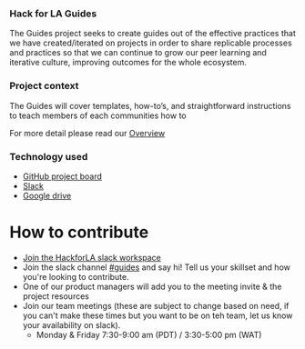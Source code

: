 ### Hack for LA Guides
The Guides project seeks to create guides out of the effective practices that we have created/iterated on projects in order to share replicable processes and practices so that we can continue to grow our peer learning and iterative culture,  improving outcomes for the whole ecosystem.

### Project context
The Guides will cover templates, how-to’s, and straightforward instructions to teach members of each communities how to 

For more detail please read our [Overview](https://docs.google.com/document/d/1P8yaO-ICkRflqiTrrJ4wMFAIlowk-a7TBATtxRTUb2Q/preview)


### Technology used

- [GitHub project board](https://github.com/hackforla/guides/projects/1)
- [Slack](https://hackforla.slack.com/archives/C028T9XU9S5)
- [Google drive](https://drive.google.com/drive/u/0/folders/0AOyia66xiVyGUk9PVA?ths=true)

# How to contribute

- [Join the HackforLA slack workspace](https://hackforla.org/slack)
- Join the slack channel [#guides](https://hackforla.slack.com/archives/C028T9XU9S5) and say hi! Tell us your skillset and how you're looking to contribute.
- One of our product managers will add you to the meeting invite & the project resources
- Join our team meetings (these are subject to change based on need, if you can't make these times but you want to be on teh team, let us know your availability on slack).
  - Monday & Friday 7:30-9:00 am (PDT) / 3:30-5:00 pm (WAT)
